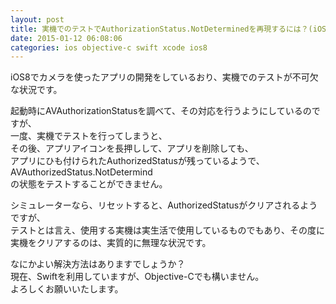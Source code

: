 ```yaml
---
layout: post
title: 実機でのテストでAuthorizationStatus.NotDeterminedを再現するには？(iOS8)
date: 2015-01-12 06:08:06
categories: ios objective-c swift xcode ios8
---
```

<p>iOS8でカメラを使ったアプリの開発をしているおり、実機でのテストが不可欠な状況です。</p>

<p>起動時にAVAuthorizationStatusを調べて、その対応を行うようにしているのですが、<br>
一度、実機でテストを行ってしまうと、<br>
その後、アプリアイコンを長押しして、アプリを削除しても、<br>
アプリにひも付けられたAuthorizedStatusが残っているようで、<br>
AVAuthorizedStatus.NotDetermind<br>
の状態をテストすることができません。</p>

<p>シミュレーターなら、リセットすると、AuthorizedStatusがクリアされるようですが、<br>
テストとは言え、使用する実機は実生活で使用しているものでもあり、その度に<br>
実機をクリアするのは、実質的に無理な状況です。</p>

<p>なにかよい解決方法はありますでしょうか？<br>
現在、Swiftを利用していますが、Objective-Cでも構いません。<br>
よろしくお願いいたします。</p>
